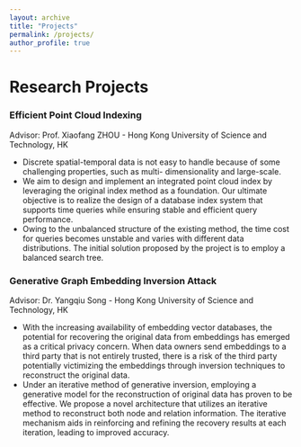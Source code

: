 ```yaml
---
layout: archive
title: "Projects"
permalink: /projects/
author_profile: true
---
```


# Research Projects

### Efficient Point Cloud Indexing
Advisor: Prof. Xiaofang ZHOU - Hong Kong University of Science and Technology, HK  
- Discrete spatial-temporal data is not easy to handle because of some challenging properties, such as multi-
dimensionality and large-scale.
- We aim to design and implement an integrated point cloud index by leveraging the original index method as a
foundation. Our ultimate objective is to realize the design of a database index system that supports time queries
while ensuring stable and efficient query performance.
- Owing to the unbalanced structure of the existing method, the time cost for queries becomes unstable and varies
with different data distributions. The initial solution proposed by the project is to employ a balanced search tree.

### Generative Graph Embedding Inversion Attack
Advisor: Dr. Yangqiu Song - Hong Kong University of Science and Technology, HK
- With the increasing availability of embedding vector databases, the potential for recovering the original data from
embeddings has emerged as a critical privacy concern. When data owners send embeddings to a third party that
is not entirely trusted, there is a risk of the third party potentially victimizing the embeddings through inversion
techniques to reconstruct the original data.
- Under an iterative method of generative inversion, employing a generative model for the reconstruction of original
data has proven to be effective. We propose a novel architecture that utilizes an iterative method to reconstruct
both node and relation information. The iterative mechanism aids in reinforcing and refining the recovery results
at each iteration, leading to improved accuracy.
